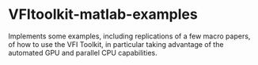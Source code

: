 # VFItoolkit-matlab-examples

Implements some examples, including replications of a few macro papers, of how to use the VFI Toolkit, in particular taking advantage of the automated GPU and parallel CPU capabilities.